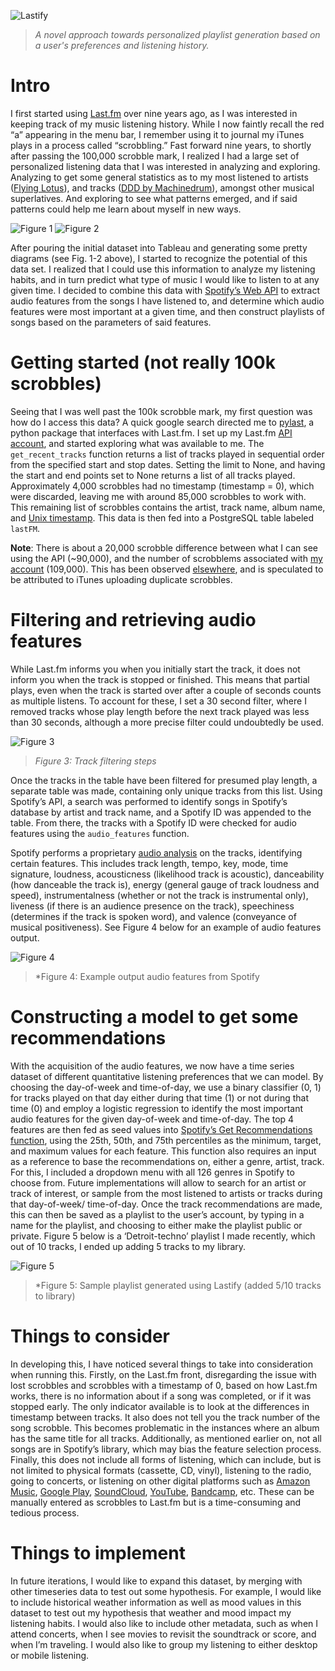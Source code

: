 ![Lastify](/images/lastify_logo.png)
>*A novel approach towards personalized playlist generation based on a user's preferences and listening history.*

# Intro
I first started using [Last.fm](https://last.fm) over nine years ago, as I was interested in keeping track of my music listening history. While I now faintly recall the red “a” appearing in the menu bar, I remember using it to journal my iTunes plays in a process called “scrobbling.”  Fast forward nine years, to shortly after passing the 100,000 scrobble mark, I realized I had a large set of personalized listening data that I was interested in analyzing and exploring. Analyzing to get some general statistics as to my most listened to artists ([Flying Lotus](https://www.youtube.com/watch?v=yK-VuOn1rgs)), and tracks ([DDD by Machinedrum](https://www.youtube.com/watch?v=A2O-Ggo7yoo)), amongst other musical superlatives. And exploring to see what patterns emerged, and if said patterns could help me learn about myself in new ways.

![Figure 1](/images/Figure1.png)
![Figure 2](/images/Figure2.png)

After pouring the initial dataset into Tableau and generating some pretty diagrams (see Fig. 1-2 above), I started to recognize the potential of this data set. I realized that I could use this information to analyze my listening habits, and in turn predict what type of music I would like to listen to at any given time. I decided to combine this data with [Spotify’s Web API](https://developer.spotify.com/) to extract audio features from the songs I have listened to, and determine which audio features were most important at a given time, and then construct playlists of songs based on the parameters of said features.

# Getting started (not really 100k scrobbles)
Seeing that I was well past the 100k scrobble mark, my first question was how do I access this data? A quick google search directed me to [pylast](https://github.com/pylast/pylast), a python package that interfaces with Last.fm. I set up my Last.fm [API account](https://www.last.fm/api), and started exploring what was available to me. The `get_recent_tracks` function returns a list of tracks played in sequential order from the specified start and stop dates. Setting the limit to None, and having the start and end points set to None returns a list of all tracks played. Approximately 4,000 scrobbles had no timestamp (timestamp = 0), which were discarded, leaving me with around 85,000 scrobbles to work with. This remaining list of scrobbles contains the artist, track name, album name, and [Unix timestamp](https://en.wikipedia.org/wiki/Unix_time). This data is then fed into a PostgreSQL table labeled `lastFM`.

**Note**: There is about a 20,000 scrobble difference between what I can see using the API (~90,000), and the number of scrobblems associated with [my account](https://www.last.fm/user/dmatica) (109,000). This has been observed [elsewhere](https://getsatisfaction.com/lastfm/topics/scrobbles-count-in-library-differs-from-scrobbles-count-in-overview), and is speculated to be attributed to iTunes uploading duplicate scrobbles.

# Filtering and retrieving audio features
While Last.fm informs you when you initially start the track, it does not inform you when the track is stopped or finished. This means that partial plays, even when the track is started over after a couple of seconds counts as multiple listens. To account for these, I set a 30 second filter, where I removed tracks whose play length before the next track played was less than 30 seconds, although a more precise filter could undoubtedly be used.

![Figure 3](/images/Figure3.png)
>*Figure 3: Track filtering steps*

Once the tracks in the table have been filtered for presumed play length, a separate table was made, containing only unique tracks from this list.  Using Spotify’s API, a search was performed to identify songs in Spotify’s database by artist and track name, and a Spotify ID was appended to the table.  From there, the tracks with a Spotify ID were checked for audio features using the `audio_features` function.

Spotify performs a proprietary [audio analysis](https://developer.spotify.com/documentation/web-api/reference/tracks/get-audio-features/) on the tracks, identifying certain features. This includes track length, tempo, key, mode, time signature, loudness, acousticness (likelihood track is acoustic), danceability (how danceable the track is), energy (general gauge of track loudness and speed), instrumentalness (whether or not the track is instrumental only), liveness (if there is an audience presence on the track), speechiness (determines if the track is spoken word), and valence (conveyance of musical positiveness). See Figure 4 below for an example of audio features output.

![Figure 4](/images/Figure4.png)
>*Figure 4: Example output audio features from Spotify

# Constructing a model to get some recommendations
With the acquisition of the audio features, we now have a time series dataset of different quantitative listening preferences that we can model. By choosing the day-of-week and time-of-day, we use a binary classifier (0, 1) for tracks played on that day either during that time (1) or not during that time (0) and employ a logistic regression to identify the most important audio features for the given day-of-week and time-of-day. The top 4 features are then fed as seed values into [Spotify’s Get Recommendations function](https://developer.spotify.com/documentation/web-api/reference/browse/get-recommendations/), using the 25th, 50th, and 75th percentiles as the minimum, target, and maximum values for each feature. This function also requires an input as a reference to base the recommendations on, either a genre, artist, track. For this, I included a dropdown menu with all 126 genres in Spotify to choose from. Future implementations will allow to search for an artist or track of interest, or sample from the most listened to artists or tracks during that day-of-week/ time-of-day. Once the track recommendations are made, this can then be saved as a playlist to the user’s account, by typing in a name for the playlist, and choosing to either make the playlist public or private. Figure 5 below is a ‘Detroit-techno’ playlist I made recently, which out of 10 tracks, I ended up adding 5 tracks to my library.

![Figure 5](/images/Figure5.png)
>*Figure 5: Sample playlist generated using Lastify (added 5/10 tracks to library)

# Things to consider
In developing this, I have noticed several things to take into consideration when running this. Firstly, on the Last.fm front, disregarding the issue with lost scrobbles and scrobbles with a timestamp of 0, based on how Last.fm works, there is no information about if a song was completed, or if it was stopped early. The only indicator available is to look at the differences in timestamp between tracks. It also does not tell you the track number of the song scrobble. This becomes problematic in the instances where an album has the same title for all tracks. Additionally, as mentioned earlier on, not all songs are in Spotify’s library, which may bias the feature selection process. Finally, this does not include all forms of listening, which can include, but is not limited to physical formats (cassette, CD, vinyl), listening to the radio, going to concerts, or listening on other digital platforms such as [Amazon Music](https://music.amazon.com), [Google Play](https://play.google.com/music/), [SoundCloud](https://soundcloud.com/), [YouTube](https://youtube.com/), [Bandcamp](https://bandcamp.com/), etc. These can be manually entered as scrobbles to Last.fm but is a time-consuming and tedious process.

# Things to implement
In future iterations, I would like to expand this dataset, by merging with other timeseries data to test out some hypothesis. For example, I would like to include historical weather information as well as mood values in this dataset to test out my hypothesis that weather and mood impact my listening habits. I would also like to include other metadata, such as when I attend concerts, when I see movies to revisit the soundtrack or score, and when I’m traveling. I would also like to group my listening to either desktop or mobile listening.
